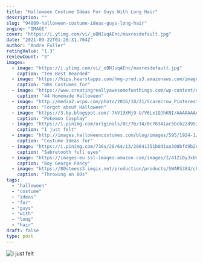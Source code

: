```yaml
---
title: "Halloween Costume Ideas For Guys With Long Hair"
description: ""
slug: "94809-halloween-costume-ideas-guys-long-hair"
engine: "IMAGE"
cover: "https://i.ytimg.com/vi/_oBNJuqAEnc/maxresdefault.jpg"
date: "2021-09-22T01:26:31.704Z"
author: "Andre Fuller"
ratingValue: "1.3"
reviewCount: "3"
images:
  - image: "https://i.ytimg.com/vi/_oBNJuqAEnc/maxresdefault.jpg"
    caption: "Ten Best Bearded"
  - image: "https://hips.hearstapps.com/hmg-prod.s3.amazonaws.com/images/prince-halloween-costume-1535645847.jpg?crop=1.00xw:0.896xh;0,0.0142xh&resize=480:*"
    caption: "80s Costumes for"
  - image: "https://www.creatingreallyawesomefunthings.com/wp-content/uploads/2014/10/f98fd0301fc0356af207421a94ddab9e.jpg"
    caption: "44 Homemade Halloween"
  - image: "http://media2.wcpo.com/photo/2016/10/21/Scarecrow_Pinterest_1477079795843_48468618_ver1.0_640_480.jpg"
    caption: "Forgot about Halloween"
  - image: "https://3.bp.blogspot.com/-7kV13XMj9-U/V6Lx1QJhKNI/AAAAAAAAVFM/YMCZc2yR0UwNRTK8T2mg3i5PIy5SDCjwQCLcB/s1600/Pokemon%2BGijinka%2BEspeon%2Bcosplay%2Bgirl.jpg"
    caption: "Pokemon Cosplay"
  - image: "https://i.pinimg.com/originals/0c/76/34/0c76341ac5bcb22d9535026b3c359cd3.jpg"
    caption: "I just felt"
  - image: "http://images.halloweencostumes.com/blog/images/595/1924-1/jack-sparrow-gif.gif"
    caption: "Costume Ideas for"
  - image: "https://i.pinimg.com/736x/28/64/13/28641351b0d1aa300bfd9b2e21f22161--makeup-halloween-halloween-diy.jpg"
    caption: "Sabretooth full eyes"
  - image: "https://images-eu.ssl-images-amazon.com/images/I/41ZiDyJxUnL.jpg"
    caption: "Boy George Fancy"
  - image: "https://80steess3.imgix.net/production/products/SWARS384/chewbacca-fur-hoodie.master.png"
    caption: "Throwing an 80s"
tags:
  - "halloween"
  - "costume"
  - "ideas"
  - "for"
  - "guys"
  - "with"
  - "long"
  - "hair"
draft: false
type: post
---
```



![I just felt](https://i.pinimg.com/originals/0c/76/34/0c76341ac5bcb22d9535026b3c359cd3.jpg "I just felt")


<!--inArticleAds-->

<!--galleryOne-->


<!--inArticleAds-->

<!--galleryTwo-->


<!--galleryThree-->

